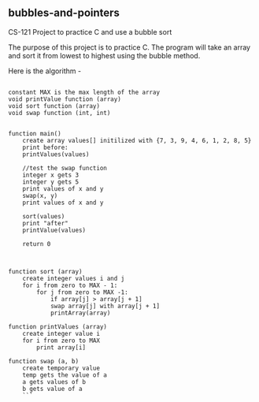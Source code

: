 ## bubbles-and-pointers
CS-121 Project to practice C and use a bubble sort

The purpose of this project is to practice C. The program will take an array and sort it from lowest to highest using the bubble method. 

Here is the algorithm -


```

constant MAX is the max length of the array
void printValue function (array) 
void sort function (array)
void swap function (int, int)


function main()
	create array values[] initilized with {7, 3, 9, 4, 6, 1, 2, 8, 5}
	print before:
	printValues(values)
	
	//test the swap function 	
	integer x gets 3
	integer y gets 5 
	print values of x and y 
	swap(x, y)
	print values of x and y

	sort(values)
	print "after"
	printValue(values)
	
	return 0 



function sort (array)
	create integer values i and j
	for i from zero to MAX - 1:
		for j from zero to MAX -1:
			if array[j] > array[j + 1]
			swap array[j] with array[j + 1]
			printArray(array)

function printValues (array)
	create integer value i 
	for i from zero to MAX 
		print array[i]

function swap (a, b)
	create temporary value 
	temp gets the value of a 
	a gets values of b 
	b gets value of a 
	```

